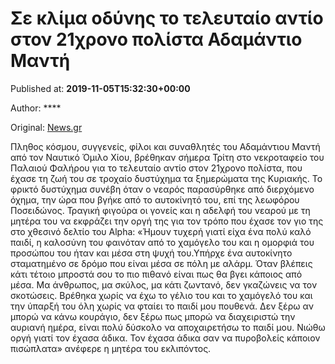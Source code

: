
# Σε κλίμα οδύνης το τελευταίο αντίο στον 21χρονο πολίστα Αδαμάντιο Μαντή

Published at: **2019-11-05T15:32:30+00:00**

Author: ****

Original: [News.gr](https://www.news.gr/ellada/article/2020975/se-klima-odinis-to-telefteo-antio-ston-21chrono-polista-adamantio-manti.html)

Πληθος κόσμου, συγγενείς, φίλοι και συναθλητές του Αδαμάντιου Μαντή από τον Ναυτικό Όμιλο Χίου, βρέθηκαν σήμερα Τρίτη στο νεκροταφείο του Παλαιού Φαλήρου για το τελευταίο αντίο στον 21χρονο πολίστα, που έχασε τη ζωή του σε τροχαίο δυστύχημα τα ξημερώματα της Κυριακής.
Το φρικτό δυστύχημα συνέβη όταν ο νεαρός παρασύρθηκε από διερχόμενο όχημα, την ώρα που βγήκε από το αυτοκίνητό του, επί της λεωφόρου Ποσειδώνος.
Τραγική φιγούρα οι γονείς και η αδελφή του νεαρού με τη μητέρα του να εκφράζει την οργή της για τον τρόπο που έχασε τον γιο της στο χθεσινό δελτίο του Alpha:
«Ήμουν τυχερή γιατί είχα ένα πολύ καλό παιδί, η καλοσύνη του φαινόταν από το χαμόγελο του και η ομορφιά του προσώπου του ήταν και μέσα στη ψυχή του.Υπήρχε ένα αυτοκίνητο σταματημένο σε δρόμο που είναι μέσα σε πόλη με αλάρμ. Όταν βλέπεις κάτι τέτοιο μπροστά σου το πιο πιθανό είναι πως θα βγει κάποιος από μέσα. Μα άνθρωπος, μα σκύλος, μα κάτι ζωντανό, δεν γκαζώνεις να τον σκοτώσεις.
Βρέθηκα χωρίς να έχω το γέλιο του και το χαμόγελό του και την ύπαρξή του όλη χωρίς να φταίει το παιδί μου πουθενά. Δεν ξέρω αν μπορώ να κάνω κουράγιο, δεν ξέρω πως μπορώ να διαχειριστώ την αυριανή ημέρα, είναι πολύ δύσκολο να αποχαιρετήσω το παιδί μου. Νιώθω οργή γιατί τον έχασα άδικα. Τον έχασα άδικα σαν να πυροβολείς κάποιον πισώπλατα» ανέφερε η μητέρα του εκλιπόντος.
 
 
